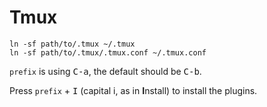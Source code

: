 
# Tmux

    ln -sf path/to/.tmux ~/.tmux
    ln -sf path/to/.tmux/.tmux.conf ~/.tmux.conf

`prefix` is using <kbd>C-a</kbd>, the default should be <kbd>C-b</kbd>.

Press `prefix` + <kbd>I</kbd> (capital i, as in **I**nstall) to install the plugins.

